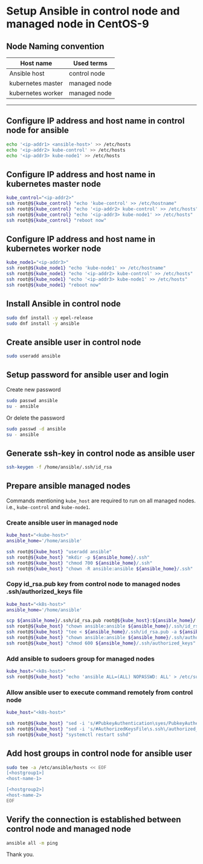 # Setup Ansible in control node and managed node in CentOS-9

## Node Naming convention

| Host name | Used terms |
|-----------|------------|
| Ansible host | control node |
| kubernetes master | managed node |
| kubernetes worker | managed node |
------------------------------------

## Configure IP address and host name in control node for ansible

```bash
echo '<ip-addr1> <ansible-host>' >> /etc/hosts
echo '<ip-addr2> kube-control' >> /etc/hosts
echo '<ip-addr3> kube-node1' >> /etc/hosts
```

## Configure IP address and host name in kubernetes master node

```bash
kube_control="<ip-addr2>"
ssh root@${kube_control} "echo 'kube-control' >> /etc/hostname"
ssh root@${kube_control} "echo '<ip-addr2> kube-control' >> /etc/hosts"
ssh root@${kube_control} "echo '<ip-addr3> kube-node1' >> /etc/hosts"
ssh root@${kube_control} "reboot now"
```

## Configure IP address and host name in kubernetes worker node

```bash
kube_node1="<ip-addr3>"
ssh root@${kube_node1} "echo 'kube-node1' >> /etc/hostname"
ssh root@${kube_node1} "echo '<ip-addr2> kube-control' >> /etc/hosts"
ssh root@${kube_node1} "echo '<ip-addr3> kube-node1' >> /etc/hosts"
ssh root@${kube_node1} "reboot now"
```

## Install Ansible in control node

```bash
sudo dnf install -y epel-release
sudo dnf install -y ansible
```

## Create ansible user in control node

```bash
sudo useradd ansible
```

## Setup password for ansible user and login

Create new password

```bash
sudo passwd ansible
su - ansible
```

Or delete the password

```bash
sudo passwd -d ansible
su - ansible
```

## Generate ssh-key in control node as ansible user

```bash
ssh-keygen -f /home/ansible/.ssh/id_rsa
```

## Prepare ansible managed nodes

Commands mentioning `kube_host` are required to run on all managed nodes. i.e., `kube-control` and `kube-node1`.

### Create ansible user in managed node

```bash
kube_host="<kube-host>"
ansible_home='/home/ansible'

ssh root@${kube_host} "useradd ansible"
ssh root@${kube_host} "mkdir -p ${ansible_home}/.ssh"
ssh root@${kube_host} "chmod 700 ${ansible_home}/.ssh"
ssh root@${kube_host} "chown -R ansible:ansible ${ansible_home}/.ssh"
```

### Copy id_rsa.pub key from control node to managed nodes .ssh/authorized_keys file

```bash
kube_host="<k8s-host>"
ansible_home='/home/ansible'

scp ${ansible_home}/.ssh/id_rsa.pub root@${kube_host}:${ansible_home}/.ssh/id_rsa.pub
ssh root@${kube_host} "chown ansible:ansible ${ansible_home}/.ssh/id_rsa.pub"
ssh root@${kube_host} "tee < ${ansible_home}/.ssh/id_rsa.pub -a ${ansible_home}/.ssh/authorized_keys"
ssh root@${kube_host} "chown ansible:ansible ${ansible_home}/.ssh/authorized_keys"
ssh root@${kube_host} "chmod 600 ${ansible_home}/.ssh/authorized_keys"
```

### Add ansible to sudoers group for managed nodes

```bash
kube_host="<k8s-host>"
ssh root@${kube_host} "echo 'ansible ALL=(ALL) NOPASSWD: ALL' > /etc/sudoers.d/ansible"
```

### Allow ansible user to execute command remotely from control node

```bash
kube_host="<k8s-host>"

ssh root@${kube_host} "sed -i 's/#PubkeyAuthentication\syes/PubkeyAuthentication yes/' /etc/ssh/sshd_config"
ssh root@${kube_host} "sed -i 's/#AuthorizedKeysFile\s.ssh\/authorized_keys/AuthorizedKeysFile .ssh\/authorized_keys/' /etc/ssh/sshd_config"
ssh root@${kube_host} "systemctl restart sshd"
```

## Add host groups in control node for ansible user

```bash
sudo tee -a /etc/ansible/hosts << EOF
[<hostgroup1>]
<host-name-1>

[<hostgroup2>]
<host-name-2>
EOF
```

## Verify the connection is established between control node and managed node

```bash
ansible all -m ping
```

Thank you.
